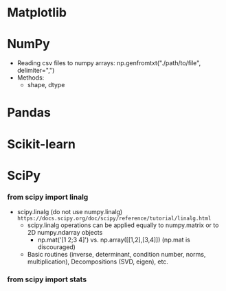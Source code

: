 # Matplotlib




# NumPy
- Reading csv files to numpy arrays: np.genfromtxt("./path/to/file", delimiter=",")
- Methods:
  - shape, dtype



# Pandas


# Scikit-learn


# SciPy

### from scipy import linalg
- scipy.linalg (do not use numpy.linalg) `https://docs.scipy.org/doc/scipy/reference/tutorial/linalg.html`
  - scipy.linalg operations can be applied equally to numpy.matrix or to 2D numpy.ndarray objects
    - np.mat('[1 2;3 4]') vs. np.array([[1,2],[3,4]]) (np.mat is discouraged)
  - Basic routines (inverse, determinant, condition number, norms, multiplication), Decompositions (SVD, eigen), etc.

### from scipy import stats




